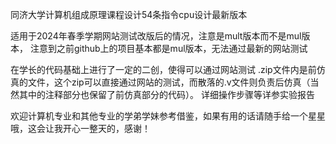 同济大学计算机组成原理课程设计54条指令cpu设计最新版本

适用于2024年春季学期网站测试改版后的情况，注意是mult版本而不是mul版本，
注意到之前github上的项目基本都是mul版本，无法通过最新的网站测试

在学长的代码基础上进行了一定的二创，使得可以通过网站测试
.zip文件内是前仿真的文件，这个zip可以直接通过网站的测试，而散落的.v文件则负责后仿真（当然其中的注释部分也保留了前仿真部分的代码）。
详细操作步骤等详参实验报告

欢迎计算机专业和其他专业的学弟学妹参考借鉴，如果有用的话请随手给一个星星哦，这会让我开心一整天的，感谢！
